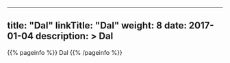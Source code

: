 
---
title: "Dal"
linkTitle: "Dal"
weight: 8
date: 2017-01-04
description: >
 Dal
---

{{% pageinfo %}}
Dal
{{% /pageinfo %}}

